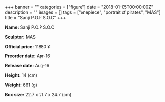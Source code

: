 +++
banner = ""
categories = ["figure"]
date = "2018-01-05T00:00:00Z"
description = ""
images = []
tags = ["onepiece", "portrait of pirates", "MAS"]
title = "Sanji P.O.P S.O.C"
+++

**Name:** Sanji P.O.P S.O.C

**Sculptor:** MAS

**Official price:** 11880 ¥

**Preorder date:** Apr-16

**Release date:** Aug-16

**Height:** 14 (cm)

**Weight:** 661 (g)

**Box size:** 22.7 x 21.7 x 24.7 (cm)
